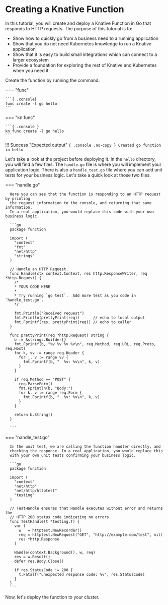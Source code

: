 # Creating a Knative Function

In this tutorial, you will create and deploy a Knative Function in Go that
responds to HTTP requests. The purpose of this tutorial is to:

- Show how to quickly go from a business need to a running application
- Show that you do not need Kubernetes knowledge to run a Knative application
- Show that it is easy to build small integrations which can connect to a larger ecosystem
- Provide a foundation for exploring the rest of Knative and Kubernetes when you need it

Create the function by running the command:

=== "func"

    ```{ .console}
    func create -l go hello
    ```

=== "kn func"

    ```{ .console }
    kn func create -l go hello
    ```

!!! Success "Expected output"
    ```{ .console .no-copy }
    Created go function in hello
    ```

Let's take a look at the project before deploying it.
In the `hello` directory, you will find a few files.
The `handle.go` file is where you will implement your
application logic. There is also a `handle_test.go` file
where you can add unit tests for your business logic. Let's
take a quick look at those two files.

=== "handle.go"

      Here you can see that the function is responding to an HTTP request by printing
      the request information to the console, and returning that same information.
      In a real application, you would replace this code with your own business logic.

      ```go
      package function

      import (
        "context"
        "fmt"
        "net/http"
        "strings"
      )

      // Handle an HTTP Request.
      func Handle(ctx context.Context, res http.ResponseWriter, req *http.Request) {
        /*
        * YOUR CODE HERE
        *
        * Try running `go test`.  Add more test as you code in `handle_test.go`.
        */

        fmt.Println("Received request")
        fmt.Println(prettyPrint(req))      // echo to local output
        fmt.Fprintf(res, prettyPrint(req)) // echo to caller
      }

      func prettyPrint(req *http.Request) string {
        b := &strings.Builder{}
        fmt.Fprintf(b, "%v %v %v %v\n", req.Method, req.URL, req.Proto, req.Host)
        for k, vv := range req.Header {
          for _, v := range vv {
            fmt.Fprintf(b, "  %v: %v\n", k, v)
          }
        }

        if req.Method == "POST" {
          req.ParseForm()
          fmt.Fprintln(b, "Body:")
          for k, v := range req.Form {
            fmt.Fprintf(b, "  %v: %v\n", k, v)
          }
        }

        return b.String()
      }

      ```

=== "handle_test.go"

      In the unit test, we are calling the function handler directly, and
      checking the response. In a real application, you would replace this
      with your own unit tests confirming your business logic.

      ```go
      package function

      import (
        "context"
        "net/http"
        "net/http/httptest"
        "testing"
      )

      // TestHandle ensures that Handle executes without error and returns the
      // HTTP 200 status code indicating no errors.
      func TestHandle(t *testing.T) {
        var (
          w   = httptest.NewRecorder()
          req = httptest.NewRequest("GET", "http://example.com/test", nil)
          res *http.Response
        )

        Handle(context.Background(), w, req)
        res = w.Result()
        defer res.Body.Close()

        if res.StatusCode != 200 {
          t.Fatalf("unexpected response code: %v", res.StatusCode)
        }
      }
      ```

Now, let's deploy the function to your cluster.
